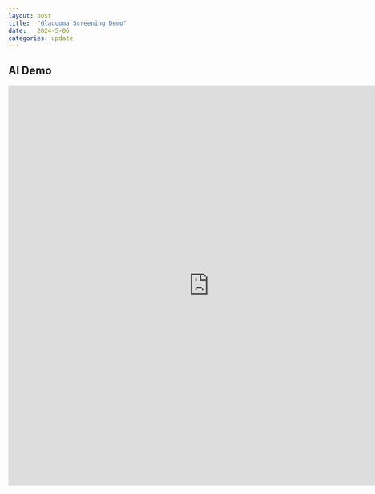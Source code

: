 ```yaml
---
layout: post
title:  "Glaucoma Screening Demo"
date:   2024-5-06
categories: update
---
```


## AI Demo

<iframe
	src="https://pamixsun-glaucoma-screening.hf.space"
	frameborder="0"
	width="800"
	height="800"
></iframe>

